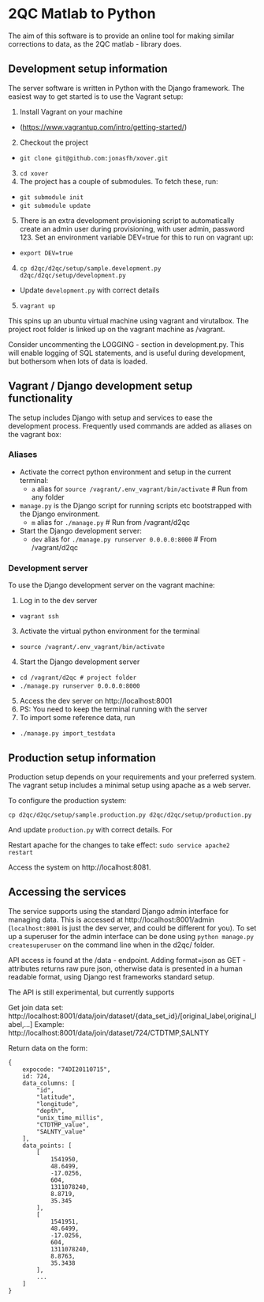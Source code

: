 

2QC Matlab to Python
====================

The aim of this software is to provide an online tool for making similar
corrections to data, as the 2QC matlab - library does.

Development setup information
-----------------------------

The server software is written in Python with the Django framework. The easiest
way to get started is to use the Vagrant setup:

1. Install Vagrant on your machine
  * (https://www.vagrantup.com/intro/getting-started/)
2. Checkout the project
  * `git clone git@github.com:jonasfh/xover.git`
3. `cd xover`
4. The project has a couple of submodules. To fetch these, run:
  * `git submodule init`
  * `git submodule update`
5. There is an extra development provisioning script to automatically create an
   admin user during provisioning, with user admin, password 123. Set an
   environment variable DEV=true for this to run on vagrant up:
  * `export DEV=true`
4. `cp d2qc/d2qc/setup/sample.development.py d2qc/d2qc/setup/development.py`
  * Update `development.py` with correct details
 5. `vagrant up`

This spins up an ubuntu virtual machine using vagrant and virutalbox. The
project root folder is linked up on the vagrant machine as /vagrant.

Consider uncommenting the LOGGING - section in development.py. This will enable
logging of SQL statements, and is useful during development, but bothersom when
lots of data is loaded.

Vagrant / Django development setup functionality
----------------------------------------------

The setup includes Django with setup and services to ease the development
process. Frequently used commands are added as aliases on the vagrant box:

### Aliases ###
* Activate the correct python environment and setup in the current terminal:
  * `a` alias for `source /vagrant/.env_vagrant/bin/activate` # Run from any folder
* `manage.py` is the Django script for running scripts etc bootstrapped with
    the Django environment.
  * `m` alias for `./manage.py` # Run from /vagrant/d2qc
* Start the Django development server:
  * `dev` alias for `./manage.py runserver 0.0.0.0:8000` # From /vagrant/d2qc

### Development server ###
To use the Django development server on the vagrant machine:

1. Log in to the dev server
  * `vagrant ssh`
3. Activate the virtual python environment for the terminal
  * `source /vagrant/.env_vagrant/bin/activate`
4. Start the Django development server
  * `cd /vagrant/d2qc # project folder`
  * `./manage.py runserver 0.0.0.0:8000`
5. Access the dev server on http://localhost:8001
6. PS: You need to keep the terminal running with the server
7. To import some reference data, run
  * `./manage.py import_testdata `



Production setup information
----------------------------
Production setup depends on your requirements and your preferred system. The
vagrant setup includes a minimal setup using apache as a web server.

To configure the production system:

`cp d2qc/d2qc/setup/sample.production.py d2qc/d2qc/setup/production.py`

And update `production.py` with correct details. For

Restart apache for the changes to take effect:
`sudo service apache2 restart`

Access the system on http://localhost:8081.


Accessing the services
----------------------

The service supports using the standard Django admin interface for managing
data. This is accessed at http://localhost:8001/admin (`localhost:8001` is just the
dev server, and could be different for you). To set up a superuser
for the admin interface can be done using `python manage.py createsuperuser`
on the command line when in the d2qc/ folder.

API access is found at the /data - endpoint. Adding format=json as
GET - attributes returns raw pure json, otherwise data is presented in a
human readable format, using Django rest frameworks standard setup.

The API is still experimental, but currently supports

Get join data set:
    http://localhost:8001/data/join/dataset/{data_set_id}/[original_label,original_label,...]
    Example: http://localhost:8001/data/join/dataset/724/CTDTMP,SALNTY

Return data on the form:

    {
        expocode: "74DI20110715",
        id: 724,
        data_columns: [
            "id",
            "latitude",
            "longitude",
            "depth",
            "unix_time_millis",
            "CTDTMP_value",
            "SALNTY_value"
        ],
        data_points: [
            [
                1541950,
                48.6499,
                -17.0256,
                604,
                1311078240,
                8.8719,
                35.345
            ],
            [
                1541951,
                48.6499,
                -17.0256,
                604,
                1311078240,
                8.8763,
                35.3438
            ],
            ...
        ]
    }
